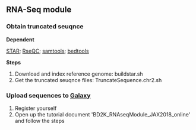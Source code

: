 ## RNA-Seq module

### Obtain truncated seuqnce
**Dependent**

[STAR](https://github.com/alexdobin/STAR);
[RseQC](http://rseqc.sourceforge.net);
[samtools](http://www.htslib.org);
[bedtools](https://bedtools.readthedocs.io/en/latest/)

**Steps**
1. Download and index reference genome: buildstar.sh
2. Get the truncated seuqnce files: TruncateSequence.chr2.sh 

### Upload sequences to [Galaxy](https://usegalaxy.org)
1. Register yourself
2. Open up the tutorial document 'BD2K_RNAseqModule_JAX2018_online' and follow the steps
